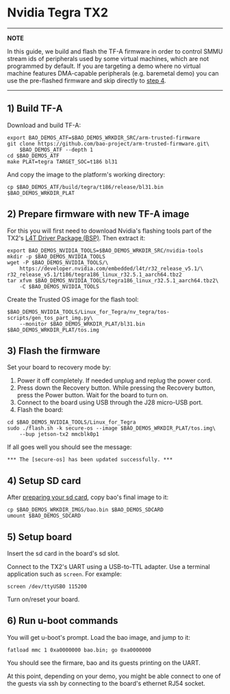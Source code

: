 # Nvidia Tegra TX2

---

**NOTE**

In this guide, we build and flash the TF-A firmware in order to control SMMU 
stream ids of peripherals used by some virtual machines, which are not 
programmed by default. If you are targeting a demo where no virtual machine 
features DMA-capable peripherals (e.g. baremetal demo) you can use the 
pre-flashed firmware and skip directly to [step 4](#4-Setup-SD-card).

---

## 1) Build TF-A

Download and build TF-A:

```
export BAO_DEMOS_ATF=$BAO_DEMOS_WRKDIR_SRC/arm-trusted-firmware 
git clone https://github.com/bao-project/arm-trusted-firmware.git\
    $BAO_DEMOS_ATF --depth 1
cd $BAO_DEMOS_ATF
make PLAT=tegra TARGET_SOC=t186 bl31
```

And copy the image to the platform's working directory:

```
cp $BAO_DEMOS_ATF/build/tegra/t186/release/bl31.bin $BAO_DEMOS_WRKDIR_PLAT
```

## 2) Prepare firmware with new TF-A image

For this you will first need to download Nvidia's flashing tools part of the 
TX2's [L4T Driver Package (BSP)][tegra-bsp]. Then extract it:

```
export BAO_DEMOS_NVIDIA_TOOLS=$BAO_DEMOS_WRKDIR_SRC/nvidia-tools
mkdir -p $BAO_DEMOS_NVIDIA_TOOLS
wget -P $BAO_DEMOS_NVIDIA_TOOLS/\
    https://developer.nvidia.com/embedded/l4t/r32_release_v5.1/\
r32_release_v5.1/t186/tegra186_linux_r32.5.1_aarch64.tbz2
tar xfvm $BAO_DEMOS_NVIDIA_TOOLS/tegra186_linux_r32.5.1_aarch64.tbz2\
    -C $BAO_DEMOS_NVIDIA_TOOLS
```

Create the Trusted OS image for the flash tool:

```
$BAO_DEMOS_NVIDIA_TOOLS/Linux_for_Tegra/nv_tegra/tos-scripts/gen_tos_part_img.py\
    --monitor $BAO_DEMOS_WRKDIR_PLAT/bl31.bin $BAO_DEMOS_WRKDIR_PLAT/tos.img       
```

<!--- instruction#1 -->
## 3) Flash the firmware

Set your board to recovery mode by:

1) Power it off completely. If needed unplug and replug the power cord.
2) Press down the Recovery button. While pressing the Recovery button, press
the Power button. Wait for the board to turn on.
3) Connect to the board using USB through the J28 micro-USB port.
4) Flash the board:

``` 
cd $BAO_DEMOS_NVIDIA_TOOLS/Linux_for_Tegra
sudo ./flash.sh -k secure-os --image $BAO_DEMOS_WRKDIR_PLAT/tos.img\ 
    --bup jetson-tx2 mmcblk0p1
```

If all goes well you should see the message:

```
*** The [secure-os] has been updated successfully. ***
```

<!--- instruction#2 -->
## 4) Setup SD card

After [preparing your sd card](../../platforms/sdcard.md), copy bao's final
image to it:

```
cp $BAO_DEMOS_WRKDIR_IMGS/bao.bin $BAO_DEMOS_SDCARD
umount $BAO_DEMOS_SDCARD
```

<!--- instruction#3 -->
## 5) Setup board

Insert the sd card in the board's sd slot.

Connect to the TX2's UART using a USB-to-TTL adapter. Use a terminal 
application such as `screen`. For example:

```
screen /dev/ttyUSB0 115200
```

Turn on/reset your board.

<!--- instruction#4 -->
## 6) Run u-boot commands

You will get u-boot's prompt. Load the bao image, and jump to it:

```
fatload mmc 1 0xa0000000 bao.bin; go 0xa0000000
```

You should see the firmare, bao and its guests printing on the UART.

At this point, depending on your demo, you might be able connect to one of the 
guests via ssh by connecting to the board's ethernet RJ54 socket.

<!--- instruction#end -->

<!-- Links -->

[tegra-bsp]: https://developer.nvidia.com/embedded/linux-tegra